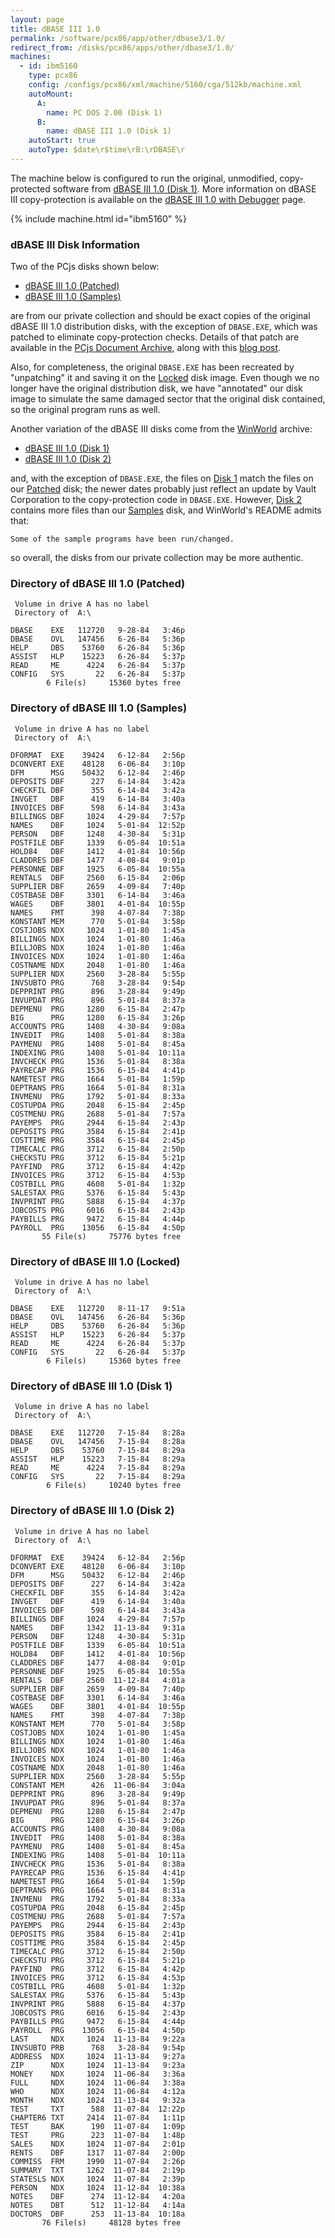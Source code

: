 ```yaml
---
layout: page
title: dBASE III 1.0
permalink: /software/pcx86/app/other/dbase3/1.0/
redirect_from: /disks/pcx86/apps/other/dbase3/1.0/
machines:
  - id: ibm5160
    type: pcx86
    config: /configs/pcx86/xml/machine/5160/cga/512kb/machine.xml
    autoMount:
      A:
        name: PC DOS 2.00 (Disk 1)
      B:
        name: dBASE III 1.0 (Disk 1)
    autoStart: true
    autoType: $date\r$time\rB:\rDBASE\r
---
```


The machine below is configured to run the original, unmodified, copy-protected software from
[dBASE III 1.0 (Disk 1)](#dbase-iii-disk-information).  More information on dBASE III copy-protection
is available on the [dBASE III 1.0 with Debugger](debugger/) page.

{% include machine.html id="ibm5160" %}

### dBASE III Disk Information

Two of the PCjs disks shown below:

- [dBASE III 1.0 (Patched)](#directory-of-dbase-iii-10-patched)
- [dBASE III 1.0 (Samples)](#directory-of-dbase-iii-10-samples)

are from our private collection and should be exact copies of the original dBASE III 1.0 distribution disks, with the
exception of `DBASE.EXE`, which was patched to eliminate copy-protection checks.  Details of that patch are available
in the [PCjs Document Archive](/documents/papers/pcjs/programming/#dbase-iii-copy-protection),
along with this [blog post](/blog/2017/08/11/).

Also, for completeness, the original `DBASE.EXE` has been recreated by "unpatching" it and saving it on the
[Locked](#directory-of-dbase-iii-10-locked) disk image.  Even though we no longer have the original distribution disk,
we have "annotated" our disk image to simulate the same damaged sector that the original disk contained, so the original
program runs as well.

Another variation of the dBASE III disks come from the [WinWorld](https://winworldpc.com/product/dbase/iii-v10) archive:

- [dBASE III 1.0 (Disk 1)](#directory-of-dbase-iii-10-disk-1)
- [dBASE III 1.0 (Disk 2)](#directory-of-dbase-iii-10-disk-2)

and, with the exception of `DBASE.EXE`, the files on [Disk 1](#directory-of-dbase-iii-10-disk-1) match the files on our
[Patched](#directory-of-dbase-iii-10-patched) disk; the newer dates probably just reflect an update by Vault Corporation
to the copy-protection code in `DBASE.EXE`.  However, [Disk 2](#directory-of-dbase-iii-10-disk-2) contains more files
than our [Samples](#directory-of-dbase-iii-10-samples) disk, and WinWorld's README admits that:

	Some of the sample programs have been run/changed.

so overall, the disks from our private collection may be more authentic.

### Directory of dBASE III 1.0 (Patched)

	 Volume in drive A has no label
	 Directory of  A:\
	
	DBASE    EXE   112720   9-28-84   3:46p
	DBASE    OVL   147456   6-26-84   5:36p
	HELP     DBS    53760   6-26-84   5:36p
	ASSIST   HLP    15223   6-26-84   5:37p
	READ     ME      4224   6-26-84   5:37p
	CONFIG   SYS       22   6-26-84   5:37p
	        6 File(s)     15360 bytes free

### Directory of dBASE III 1.0 (Samples)

	 Volume in drive A has no label
	 Directory of  A:\
	
	DFORMAT  EXE    39424   6-12-84   2:56p
	DCONVERT EXE    48128   6-06-84   3:10p
	DFM      MSG    50432   6-12-84   2:46p
	DEPOSITS DBF      227   6-14-84   3:42a
	CHECKFIL DBF      355   6-14-84   3:42a
	INVGET   DBF      419   6-14-84   3:40a
	INVOICES DBF      598   6-14-84   3:43a
	BILLINGS DBF     1024   4-29-84   7:57p
	NAMES    DBF     1024   5-01-84  12:52p
	PERSON   DBF     1248   4-30-84   5:31p
	POSTFILE DBF     1339   6-05-84  10:51a
	HOLD84   DBF     1412   4-01-84  10:56p
	CLADDRES DBF     1477   4-08-84   9:01p
	PERSONNE DBF     1925   6-05-84  10:55a
	RENTALS  DBF     2560   6-15-84   2:06p
	SUPPLIER DBF     2659   4-09-84   7:40p
	COSTBASE DBF     3301   6-14-84   3:46a
	WAGES    DBF     3801   4-01-84  10:55p
	NAMES    FMT      398   4-07-84   7:38p
	KONSTANT MEM      770   5-01-84   3:58p
	COSTJOBS NDX     1024   1-01-80   1:45a
	BILLINGS NDX     1024   1-01-80   1:46a
	BILLJOBS NDX     1024   1-01-80   1:46a
	INVOICES NDX     1024   1-01-80   1:46a
	COSTNAME NDX     2048   1-01-80   1:46a
	SUPPLIER NDX     2560   3-28-84   5:55p
	INVSUBTO PRG      768   3-28-84   9:54p
	DEPPRINT PRG      896   3-28-84   9:49p
	INVUPDAT PRG      896   5-01-84   8:37a
	DEPMENU  PRG     1280   6-15-84   2:47p
	BIG      PRG     1280   6-15-84   3:26p
	ACCOUNTS PRG     1408   4-30-84   9:08a
	INVEDIT  PRG     1408   5-01-84   8:38a
	PAYMENU  PRG     1408   5-01-84   8:45a
	INDEXING PRG     1408   5-01-84  10:11a
	INVCHECK PRG     1536   5-01-84   8:38a
	PAYRECAP PRG     1536   6-15-84   4:41p
	NAMETEST PRG     1664   5-01-84   1:59p
	DEPTRANS PRG     1664   5-01-84   8:31a
	INVMENU  PRG     1792   5-01-84   8:33a
	COSTUPDA PRG     2048   6-15-84   2:45p
	COSTMENU PRG     2688   5-01-84   7:57a
	PAYEMPS  PRG     2944   6-15-84   2:43p
	DEPOSITS PRG     3584   6-15-84   2:41p
	COSTTIME PRG     3584   6-15-84   2:45p
	TIMECALC PRG     3712   6-15-84   2:50p
	CHECKSTU PRG     3712   6-15-84   5:21p
	PAYFIND  PRG     3712   6-15-84   4:42p
	INVOICES PRG     3712   6-15-84   4:53p
	COSTBILL PRG     4608   5-01-84   1:32p
	SALESTAX PRG     5376   6-15-84   5:43p
	INVPRINT PRG     5888   6-15-84   4:37p
	JOBCOSTS PRG     6016   6-15-84   2:43p
	PAYBILLS PRG     9472   6-15-84   4:44p
	PAYROLL  PRG    13056   6-15-84   4:50p
	       55 File(s)     75776 bytes free

### Directory of dBASE III 1.0 (Locked)

	 Volume in drive A has no label
	 Directory of  A:\
	
	DBASE    EXE   112720   8-11-17   9:51a
	DBASE    OVL   147456   6-26-84   5:36p
	HELP     DBS    53760   6-26-84   5:36p
	ASSIST   HLP    15223   6-26-84   5:37p
	READ     ME      4224   6-26-84   5:37p
	CONFIG   SYS       22   6-26-84   5:37p
	        6 File(s)     15360 bytes free

### Directory of dBASE III 1.0 (Disk 1)

	 Volume in drive A has no label
	 Directory of  A:\
	
	DBASE    EXE   112720   7-15-84   8:28a
	DBASE    OVL   147456   7-15-84   8:28a
	HELP     DBS    53760   7-15-84   8:29a
	ASSIST   HLP    15223   7-15-84   8:29a
	READ     ME      4224   7-15-84   8:29a
	CONFIG   SYS       22   7-15-84   8:29a
	        6 File(s)     10240 bytes free

### Directory of dBASE III 1.0 (Disk 2)

	 Volume in drive A has no label
	 Directory of  A:\
	
	DFORMAT  EXE    39424   6-12-84   2:56p
	DCONVERT EXE    48128   6-06-84   3:10p
	DFM      MSG    50432   6-12-84   2:46p
	DEPOSITS DBF      227   6-14-84   3:42a
	CHECKFIL DBF      355   6-14-84   3:42a
	INVGET   DBF      419   6-14-84   3:40a
	INVOICES DBF      598   6-14-84   3:43a
	BILLINGS DBF     1024   4-29-84   7:57p
	NAMES    DBF     1342  11-13-84   9:31a
	PERSON   DBF     1248   4-30-84   5:31p
	POSTFILE DBF     1339   6-05-84  10:51a
	HOLD84   DBF     1412   4-01-84  10:56p
	CLADDRES DBF     1477   4-08-84   9:01p
	PERSONNE DBF     1925   6-05-84  10:55a
	RENTALS  DBF     2560  11-12-84   4:01a
	SUPPLIER DBF     2659   4-09-84   7:40p
	COSTBASE DBF     3301   6-14-84   3:46a
	WAGES    DBF     3801   4-01-84  10:55p
	NAMES    FMT      398   4-07-84   7:38p
	KONSTANT MEM      770   5-01-84   3:58p
	COSTJOBS NDX     1024   1-01-80   1:45a
	BILLINGS NDX     1024   1-01-80   1:46a
	BILLJOBS NDX     1024   1-01-80   1:46a
	INVOICES NDX     1024   1-01-80   1:46a
	COSTNAME NDX     2048   1-01-80   1:46a
	SUPPLIER NDX     2560   3-28-84   5:55p
	CONSTANT MEM      426  11-06-84   3:04a
	DEPPRINT PRG      896   3-28-84   9:49p
	INVUPDAT PRG      896   5-01-84   8:37a
	DEPMENU  PRG     1280   6-15-84   2:47p
	BIG      PRG     1280   6-15-84   3:26p
	ACCOUNTS PRG     1408   4-30-84   9:08a
	INVEDIT  PRG     1408   5-01-84   8:38a
	PAYMENU  PRG     1408   5-01-84   8:45a
	INDEXING PRG     1408   5-01-84  10:11a
	INVCHECK PRG     1536   5-01-84   8:38a
	PAYRECAP PRG     1536   6-15-84   4:41p
	NAMETEST PRG     1664   5-01-84   1:59p
	DEPTRANS PRG     1664   5-01-84   8:31a
	INVMENU  PRG     1792   5-01-84   8:33a
	COSTUPDA PRG     2048   6-15-84   2:45p
	COSTMENU PRG     2688   5-01-84   7:57a
	PAYEMPS  PRG     2944   6-15-84   2:43p
	DEPOSITS PRG     3584   6-15-84   2:41p
	COSTTIME PRG     3584   6-15-84   2:45p
	TIMECALC PRG     3712   6-15-84   2:50p
	CHECKSTU PRG     3712   6-15-84   5:21p
	PAYFIND  PRG     3712   6-15-84   4:42p
	INVOICES PRG     3712   6-15-84   4:53p
	COSTBILL PRG     4608   5-01-84   1:32p
	SALESTAX PRG     5376   6-15-84   5:43p
	INVPRINT PRG     5888   6-15-84   4:37p
	JOBCOSTS PRG     6016   6-15-84   2:43p
	PAYBILLS PRG     9472   6-15-84   4:44p
	PAYROLL  PRG    13056   6-15-84   4:50p
	LAST     NDX     1024  11-13-84   9:22a
	INVSUBTO PRB      768   3-28-84   9:54p
	ADDRESS  NDX     1024  11-13-84   9:27a
	ZIP      NDX     1024  11-13-84   9:23a
	MONEY    NDX     1024  11-06-84   3:36a
	FULL     NDX     1024  11-06-84   3:38a
	WHO      NDX     1024  11-06-84   4:12a
	MONTH    NDX     1024  11-13-84   9:32a
	TEST     TXT      588  11-07-84  12:22p
	CHAPTER6 TXT     2414  11-07-84   1:11p
	TEST     BAK      190  11-07-84   1:09p
	TEST     PRG      223  11-07-84   1:48p
	SALES    NDX     1024  11-07-84   2:01p
	RENTS    DBF     1317  11-07-84   2:00p
	COMMISS  FRM     1990  11-07-84   2:26p
	SUMMARY  TXT     1262  11-07-84   2:19p
	STATESLS NDX     1024  11-07-84   2:39p
	PERSON   NDX     1024  11-12-84  10:38a
	NOTES    DBF      274  11-12-84   4:20a
	NOTES    DBT      512  11-12-84   4:14a
	DOCTORS  DBF      253  11-13-84  10:18a
	       76 File(s)     48128 bytes free

